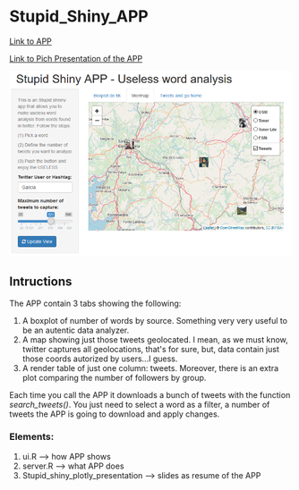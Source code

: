 # Stupid_Shiny_APP

[Link to APP](https://modlearth.shinyapps.io/Stupid_Shiny_APP/)

[Link to Pich Presentation of the APP](https://rpubs.com/cesarkero/stupidshinyapppresentation)

[![Stupid Shiny APP](/screenshot/screenshot.png)](https://modlearth.shinyapps.io/Stupid_Shiny_APP/)

## Intructions
The APP contain 3 tabs showing the following:
1. A boxplot of number of words by source. Something very very useful to be an autentic data analyzer.
2. A map showing just those tweets geolocated. I mean, as we must know, twitter captures all geolocations, that's for sure, but, data contain just those coords autorized by users...I guess.
3. A render table of just one column: tweets. 
Moreover, there is an extra plot comparing the number of followers by group.

Each time you call the APP it downloads a bunch of tweets with the function *search_tweets()*. You just need to select a word as a filter, a number of tweets the APP is going to download and apply changes.

### Elements:
1. ui.R --> how APP shows
2. server.R --> what APP does
3. Stupid_shiny_plotly_presentation --> slides as resume of the APP
